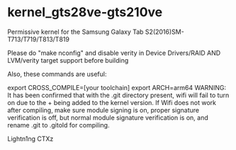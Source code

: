 # kernel_gts28ve-gts210ve
Permissive kernel for the Samsung Galaxy Tab S2(2016)SM-T713/T719/T813/T819

Please do "make nconfig" and disable verity in Device Drivers/RAID AND LVM/verity target support
before building

Also, these commands are useful:

export CROSS_COMPILE=[your toolchain]
export ARCH=arm64
WARNING: It has been confirmed that with the .git directory present, 
wifi will fail to turn on due to the + being added to the kernel 
version. If Wifi does not work after compiling, make sure module signing 
is on, proper signature verification is off, but normal module signature 
verification is on, and rename .git to .gitold for compiling.

Lightn1ng
CTXz
